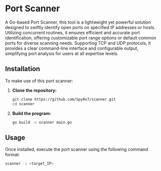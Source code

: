 # Port Scanner

A Go-based Port Scanner, this tool is a lightweight yet powerful solution designed to swiftly identify open ports on specified IP addresses or hosts. Utilizing concurrent routines, it ensures efficient and accurate port identification, offering customizable port range options or default common ports for diverse scanning needs. Supporting TCP and UDP protocols, it provides a clear command-line interface and configurable output, simplifying port analysis for users at all expertise levels.

## Installation

To make use of this port scanner:

1. **Clone the repository:**
    ```bash
    git clone https://github.com/Spy0x7/scanner.git
    cd scanner
    ```

2. **Build the program:**
    ```bash
    go build -o scanner main.go
    ```

## Usage

Once installed, execute the port scanner using the following command format:

```bash
scanner -i <target_IP>
